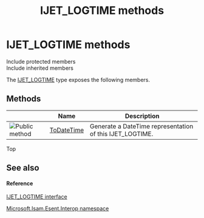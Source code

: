 ﻿---
title: IJET_LOGTIME methods
TOCTitle: IJET_LOGTIME methods
ms:assetid: Methods.T:Microsoft.Isam.Esent.Interop.IJET_LOGTIME
ms:mtpsurl: https://msdn.microsoft.com/library/microsoft.isam.esent.interop.ijet_logtime_methods(v=EXCHG.10)
ms:contentKeyID: 39514015
ms.date: 07/30/2014
ms.topic: article
---

# IJET_LOGTIME methods

Include protected members  
Include inherited members  

The [IJET_LOGTIME](./ijet-logtime-interface.md) type exposes the following members.

## Methods

<table>
<thead>
<tr class="header">
<th> </th>
<th>Name</th>
<th>Description</th>
</tr>
</thead>
<tbody>
<tr class="odd">
<td><img src="../images/dn292146.pubmethod(exchg.10).gif" title="Public method" alt="Public method" /></td>
<td><a href="hh577639(v=exchg.10).md">ToDateTime</a></td>
<td>Generate a DateTime representation of this IJET_LOGTIME.</td>
</tr>
</tbody>
</table>


Top

## See also

#### Reference

[IJET_LOGTIME interface](./ijet-logtime-interface.md)

[Microsoft.Isam.Esent.Interop namespace](./microsoft.isam.esent.interop-namespace.md)
